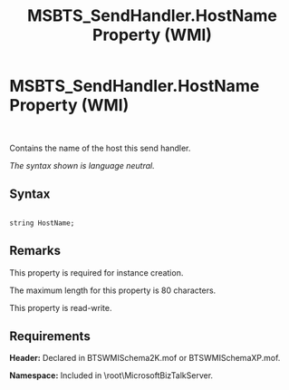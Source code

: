 ﻿---
title: MSBTS_SendHandler.HostName Property (WMI)
TOCTitle: MSBTS_SendHandler.HostName Property (WMI)
ms:assetid: 572ee012-b3e7-4fd3-8823-3babcae80221
ms:mtpsurl: https://msdn.microsoft.com/en-us/library/Aa560261(v=BTS.80)
ms:contentKeyID: 51528167
ms.date: 08/30/2017
mtps_version: v=BTS.80
---

# MSBTS\_SendHandler.HostName Property (WMI)

 

Contains the name of the host this send handler.

*The syntax shown is language neutral.*

## Syntax

``` 
  
string HostName;  
```

## Remarks

This property is required for instance creation.

The maximum length for this property is 80 characters.

This property is read-write.

## Requirements

**Header:** Declared in BTSWMISchema2K.mof or BTSWMISchemaXP.mof.

**Namespace:** Included in \\root\\MicrosoftBizTalkServer.

